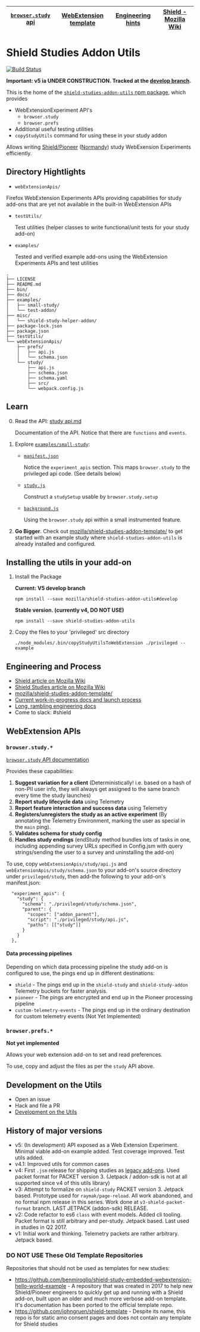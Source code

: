 | [`browser.study` api](./docs/api.md) | [WebExtension template](https://github.com/mozilla/shield-studies-addon-template/) | [Engineering hints](#engineering-and-process) | [Shield - Mozilla Wiki](https://wiki.mozilla.org/Firefox/Shield) |
| ------------------------------------ | ---------------------------------------------------------------------------------- | --------------------------------------------- | ---------------------------------------------------------------- |


# Shield Studies Addon Utils

[![Build Status](https://travis-ci.org/mozilla/shield-studies-addon-utils.svg?branch=master)](https://travis-ci.org/mozilla/shield-studies-addon-utils)

**Important: v5 ia UNDER CONSTRUCTION. Tracked at the [develop branch](https://github.com/mozilla/shield-studies-addon-utils/tree/develop/).**

This is the home of the [`shield-studies-addon-utils` npm package](https://www.npmjs.com/package/shield-studies-addon-utils), which provides

* WebExtensionExperiment API's
    *   `browser.study` 
    *   `browser.prefs`
* Additional useful testing utilities
* `copyStudyUtils` command for using these in your study addon

Allows writing [Shield/Pioneer](https://wiki.mozilla.org/Firefox/Shield/Shield_Studies) ([Normandy](https://wiki.mozilla.org/Firefox/Shield#Normandy_-_User_Profile_Matching_and_Recipe_Deployment)) study WebExension Experiments efficiently.

## Directory Hightlights

* `webExtensionApis/`

Firefox WebExtension Experiments APIs providing capabilities for study add-ons that are yet not available in the built-in WebExtension APIs

* `testUtils/`

  Test utilities (helper classes to write functional/unit tests for your study add-on)

* `examples/`

  Tested and verified example add-ons using the WebExtension Experiments APIs and test utilities

```
.
├── LICENSE
├── README.md
├── bin/
├── docs/
├── examples/
│   ├── small-study/
│   └── test-addon/
├── misc/
│   └── shield-study-helper-addon/
├── package-lock.json
├── package.json
├── testUtils/
└── webExtensionApis/
    ├── prefs/
    │   ├── api.js
    │   └── schema.json
    └── study/
        ├── api.js
        ├── schema.json
        ├── schema.yaml
        ├── src/
        └── webpack.config.js
```

## Learn

0.  Read the API: [study api.md](./docs/study/api.md)

    Documentation of the API. Notice that there are `functions` and `events`.

1.  Explore [`examples/small-study`](./examples/small-study/):

    * [`manifest.json`](./examples/small-study/src/manifest.json)
    
      Notice the `experiment_apis` section. This maps `browser.study` to the privileged api code. (See details below)
    
    * [`study.js`](./examples/small-study/src/study.js)
    
      Construct a `studySetup` usable by `browser.study.setup`
    
    * [`background.js`](./examples/small-study/src/backaround.js)
    
      Using the `browser.study` api within a small instrumented feature.

2.  **Go Bigger**. Check out [mozilla/shield-studies-addon-template/](https://github.com/mozilla/shield-studies-addon-template/) to get started with an example study where `shield-studies-addon-utils` is already installed and configured.

## Installing the utils in your add-on

1.  Install the Package

    **Current: V5 develop branch**

    ```
    npm install --save mozilla/shield-studies-addon-utils#develop
    ```

    **Stable version.  (currently v4, DO NOT USE)**

    ```
    npm install --save shield-studies-addon-utils
    ```

2.  Copy the files to your 'privileged' src directory

    ```
    ./node_modules/.bin/copyStudyUtilsToWebExtension ./privileged --example

    ```


## Engineering and Process

* [Shield article on Mozilla Wiki](https://wiki.mozilla.org/Firefox/Shield)
* [Shield Studies article on Mozilla Wiki](https://wiki.mozilla.org/Firefox/Shield/Shield_Studies)
* [mozilla/shield-studies-addon-template/](https://github.com/mozilla/shield-studies-addon-template/)
* [Current work-in-progress docs and launch process](https://github.com/mozilla/shield-studies-addon-utils/issues/93)
* [Long, rambling engineering docs](./docs/engineering.md)
* Come to slack: #shield

## WebExtension APIs

### `browser.study.*`

[`browser.study` API documentation](./docs/study/api.md)

Provides these capabilities:

1.  **Suggest variation for a client** (Deterministically! i.e. based on a hash of non-PII user info, they will always get assigned to the same branch every time the study launches)
2.  **Report study lifecycle data** using Telemetry
3.  **Report feature interaction and success data** using Telemetry
4.  **Registers/unregisters the study as an active experiment** (By annotating the Telemetry Environment, marking the user as special in the `main` ping).
5.  **Validates schema for study config**
6.  **Handles study endings** (endStudy method bundles lots of tasks in one, including appending survey URLs specified in Config.jsm with query strings/sending the user to a survey and uninstalling the add-on)

To use, copy `webExtensionApis/study/api.js` and `webExtensionApis/study/schema.json` to your add-on's source directory under `privileged/study`, then add-the following to your add-on's manifest.json:

```
  "experiment_apis": {
    "study": {
      "schema": "./privileged/study/schema.json",
      "parent": {
        "scopes": ["addon_parent"],
        "script": "./privileged/study/api.js",
        "paths": [["study"]]
      }
    }
  },
```

#### Data processing pipelines

Depending on which data processing pipeline the study add-on is configured to use, the pings end up in different destinations:

* `shield` - The pings end up in the `shield-study` and `shield-study-addon` Telemetry buckets for faster analysis.
* `pioneer` - The pings are encrypted and end up in the Pioneer processing pipeline
* `custom-telemetry-events` - The pings end up in the ordinary destination for custom telemetry events (Not Yet Implemented)

### `browser.prefs.*`

**Not yet implemented**

Allows your web extension add-on to set and read preferences.

To use, copy and adjust the files as per the `study` API above.

## Development on the Utils

* Open an issue
* Hack and file a PR
* [Development on the Utils](./docs/development-on-the-utils.md)

## History of major versions

* v5: (In development) API exposed as a Web Extension Experiment. Minimal viable add-on example added. Test coverage improved. Test utils added.
* v4.1: Improved utils for common cases
* v4: First `.jsm` release for shipping studies as [legacy add-ons](https://developer.mozilla.org/Add-ons/Legacy_add_ons). Used packet format for PACKET version 3. (Jetpack / addon-sdk is not at all supported since v4 of this utils library)
* v3: Attempt to formalize on `shield-study` PACKET version 3. Jetpack based. Prototype used for `raymak/page-reload`. All work abandoned, and no formal npm release in this series. Work done at `v3-shield-packet-format` branch. LAST JETPACK (addon-sdk) RELEASE.
* v2: Code refactor to es6 `class` with event models. Added cli tooling. Packet format is still arbitrary and per-study. Jetpack based. Last used in studies in Q2 2017.
* v1: Initial work and thinking. Telemetry packets are rather arbitrary. Jetpack based.

### DO NOT USE These Old Template Repositories

Repositories that should not be used as templates for new studies:

* <https://github.com/benmiroglio/shield-study-embedded-webextension-hello-world-example> - A repository that was created in 2017 to help new Shield/Pioneer engineers to quickly get up and running with a Shield add-on, built upon an older and much more verbose add-on template. It's documentation has been ported to the official template repo.
* <https://github.com/johngruen/shield-template> - Despite its name, this repo is for static amo consent pages and does not contain any template for Shield studies
